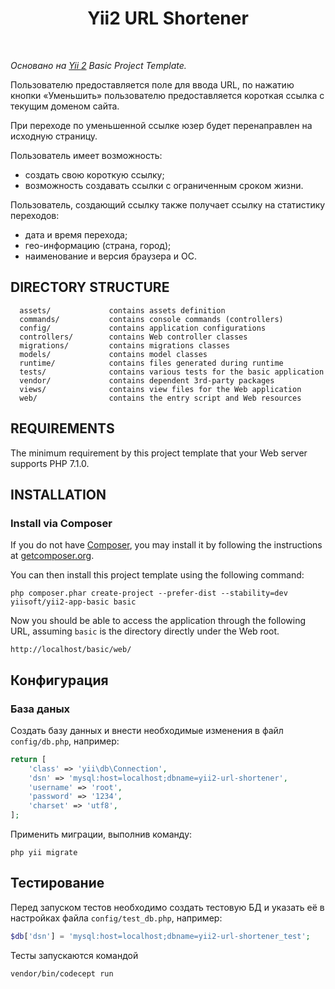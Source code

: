 <p align="center">
    <h1 align="center">Yii2 URL Shortener</h1>
    <br>
</p>

_Основано на [Yii 2](http://www.yiiframework.com/) Basic Project Template._

Пользователю предоставляется поле для ввода URL, по нажатию кнопки «Уменьшить» пользователю предоставляется короткая ссылка с текущим доменом сайта.

При переходе по уменьшенной ссылке юзер будет перенаправлен на исходную страницу.

Пользователь имеет возможность:
* создать свою короткую ссылку;
* возможность создавать ссылки с ограниченным сроком жизни.

Пользователь, создающий ссылку также получает ссылку на статистику переходов:
* дата и время перехода;
* гео-информацию (страна, город);
* наименование и версия браузера и ОС.

DIRECTORY STRUCTURE
-------------------

      assets/             contains assets definition
      commands/           contains console commands (controllers)
      config/             contains application configurations
      controllers/        contains Web controller classes
      migrations/         contains migrations classes
      models/             contains model classes
      runtime/            contains files generated during runtime
      tests/              contains various tests for the basic application
      vendor/             contains dependent 3rd-party packages
      views/              contains view files for the Web application
      web/                contains the entry script and Web resources


REQUIREMENTS
------------

The minimum requirement by this project template that your Web server supports PHP 7.1.0.


INSTALLATION
------------

### Install via Composer

If you do not have [Composer](http://getcomposer.org/), you may install it by following the instructions
at [getcomposer.org](http://getcomposer.org/doc/00-intro.md#installation-nix).

You can then install this project template using the following command:

~~~
php composer.phar create-project --prefer-dist --stability=dev yiisoft/yii2-app-basic basic
~~~

Now you should be able to access the application through the following URL, assuming `basic` is the directory
directly under the Web root.

~~~
http://localhost/basic/web/
~~~


Конфигурация
------------

### База даных

Создать базу данных и внести необходимые изменения в файл `config/db.php`, например:

```php
return [
    'class' => 'yii\db\Connection',
    'dsn' => 'mysql:host=localhost;dbname=yii2-url-shortener',
    'username' => 'root',
    'password' => '1234',
    'charset' => 'utf8',
];
```

Применить миграции, выполнив команду:

```
php yii migrate
```


Тестирование
------------

Перед запуском тестов необходимо создать тестовую БД и указать её в настройках файла `config/test_db.php`, например:
```php
$db['dsn'] = 'mysql:host=localhost;dbname=yii2-url-shortener_test';
```


Тесты запускаются командой

```
vendor/bin/codecept run
```
